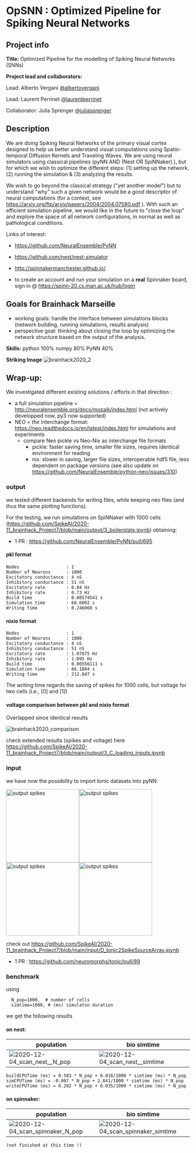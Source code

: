 # OpSNN : Optimized Pipeline for Spiking Neural Networks

## Project info

**Title:**
Optimized Pipeline for the modelling of Spiking Neural Networks (SNNs)

**Project lead and collaborators:**

Lead: Alberto Vergani [@albertovergani](https://github.com/albertovergani)

Lead: Laurent Perrinet [@laurentperrinet](https://github.com/laurentperrinet)

Collaborator: Julia Sprenger [@juliasprenger](https://github.com/juliasprenger)

## Description
We are doing Spiking Neural Networks of the primary visual cortex designed to help us better understand visual computations using Spatio-temporal Diffusion Kernels and Traveling Waves. We are using neural simulators using classical pipelines (pyNN AND (Nest OR SpiNNaker) ), but for which we wish to optimize the different steps: (1) setting up the network, (2) running the
simulation & (3) analyzing the results.

We wish to go beyond the classical strategy ("yet another model") but to understand "why" such a given network would be a good descriptor of neural computations (for a context, see https://arxiv.org/ftp/arxiv/papers/2004/2004.07580.pdf ). With such an efficient simulation pipeline, we would like in the future to "close the loop" and explore the space of all network  configurations, in normal as well as pathological conditions.

Links of interest:

* https://github.com/NeuralEnsemble/PyNN

* https://github.com/nest/nest-simulator

* http://spinnakermanchester.github.io/

* to create an account and run your simulation on a **real** Spinnaker board, sign in @ https://spinn-20.cs.man.ac.uk/hub/login

## Goals for Brainhack Marseille
- working goals: handle the interface between simulations blocks (network building, running simulations, results analysis)
- perspective goal: thinking about closing the loop by optimizing the network structure based on the output of the analysis.

**Skills:**
python 100%
numpy 80%
PyNN 40%

**Striking Image**
![brainhack2020_2](https://user-images.githubusercontent.com/17125783/100328549-ee226f00-2fcc-11eb-84fd-8965dc9a6417.png)


## Wrap-up:

We investigated different existing solutions / efforts in that direction :

 * a full simulation pipeline = http://neuralensemble.org/docs/mozaik/index.html (not actively developped now, py3 now supported)
 * NEO = *the* interchange format: https://neo.readthedocs.io/en/latest/index.html for simulations and experiments
   * compare Neo pickle vs Neo-Nix as interchange file formats
     * pickle: faster saving time, smaller file sizes, requires identical environment for reading
     * nix: slower in saving, larger file sizes, interoperable hdf5 file, less dependent on package versions (see also update on https://github.com/NeuralEnsemble/python-neo/issues/310)



### output

we tested different backends for writing files, while keeping neo files (and thus the same plotting functions).

For the testing, we run simulations on SpiNNaker with 1000 cells (https://github.com/SpikeAI/2020-11_brainhack_Project7/blob/main/output/3_boilerplate.ipynb) obtaining:

* 1 PR : https://github.com/NeuralEnsemble/PyNN/pull/695

#### pkl format
```
Nodes                  : 1
Number of Neurons      : 1000
Excitatory conductance : 4 nS
Inhibitory conductance : 51 nS
Excitatory rate        : 0.84 Hz
Inhibitory rate        : 0.73 Hz
Build time             : 0.00574541 s
Simulation time        : 68.6002 s
Writing time           : 0.246068 s
```

#### nixio format
```
Nodes                  : 1
Number of Neurons      : 1000
Excitatory conductance : 4 nS
Inhibitory conductance : 51 nS
Excitatory rate        : 1.07875 Hz
Inhibitory rate        : 1.095 Hz
Build time             : 0.00556111 s
Simulation time        : 66.1884 s
Writing time           : 212.847 s
```

The writing time regards the saving of spikes for 1000 cells, but voltage for two cells (i.e., [0] and [1])

#### voltage comparison between pkl and nixio format
Overlapped since identical results

![brainhack2020_comparison](https://github.com/SpikeAI/2020-11_brainhack_Project7/blob/main/output/comparisonEqual.png)

check extended results (spikes and voltage) here https://github.com/SpikeAI/2020-11_brainhack_Project7/blob/main/output/3_C_loading_inputs.ipynb

### input

we have now the possibility to import tonic datasets into pyNN:

<img src="https://github.com/SpikeAI/2020-11_brainhack_Project7/blob/main/input/output/test_stop.gif?raw=true" alt="output spikes" class="bg-primary" width="200px"><img src="https://github.com/SpikeAI/2020-11_brainhack_Project7/blob/main/input/output/input_movie.gif?raw=true" alt="output spikes" class="bg-primary" width="200px"><img src="https://github.com/SpikeAI/2020-11_brainhack_Project7/blob/main/input/output/output_spike.gif?raw=true" alt="output spikes" class="bg-primary" width="200px"><img src="https://github.com/SpikeAI/2020-11_brainhack_Project7/blob/main/input/output/nmnist_spike.gif?raw=true" alt="output spikes" class="bg-primary" width="200px">

check out https://github.com/SpikeAI/2020-11_brainhack_Project7/blob/main/input/D_tonic2SpikeSourceArray.ipynb

* 1 PR : https://github.com/neuromorphs/tonic/pull/89

### benchmark
using

```
  N_pop=1000,  # number of cells
  simtime=1000, # (ms) simulaton duration
```

we get the following results


#### on nest:
population   | bio simtime
------ | ------
![2020-12-04_scan_nest__N_pop](https://github.com/SpikeAI/2020-11_brainhack_Project7/blob/main/benchmark/2020-12-04_scan_nest_N_pop.png) | ![2020-12-04_scan_nest__simtime](https://github.com/SpikeAI/2020-11_brainhack_Project7/blob/main/benchmark/2020-12-04_scan_nest_simtime.png)

```
buildCPUTime (ms) = 0.583 * N_pop + 0.016/1000 * simtime (ms) * N_pop
simCPUTime (ms) = -0.007 * N_pop + 2.841/1000 * simtime (ms) * N_pop
writeCPUTime (ms) = 0.202 * N_pop + 0.035/1000 * simtime (ms) * N_pop

```
#### on spinnaker:

population   | bio simtime
------ | ------
![2020-12-04_scan_spinnaker_N_pop](https://github.com/SpikeAI/2020-11_brainhack_Project7/blob/main/benchmark/2020-12-04_scan_spinnaker_N_pop.png)  | ![2020-12-04_scan_spinnaker_simtime](https://github.com/SpikeAI/2020-11_brainhack_Project7/blob/main/benchmark/2020-12-04_scan_spinnaker_simtime.png)  

```
(not finished at this time !)

```
